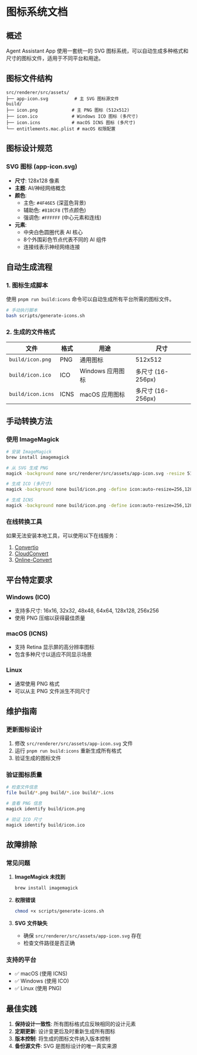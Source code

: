 # 图标系统文档

## 概述

Agent Assistant App 使用一套统一的 SVG 图标系统，可以自动生成多种格式和尺寸的图标文件，适用于不同平台和用途。

## 图标文件结构

```
src/renderer/src/assets/
├── app-icon.svg          # 主 SVG 图标源文件
build/
├── icon.png             # 主 PNG 图标 (512x512)
├── icon.ico             # Windows ICO 图标 (多尺寸)
├── icon.icns            # macOS ICNS 图标 (多尺寸)
└── entitlements.mac.plist # macOS 权限配置
```

## 图标设计规范

### SVG 图标 (app-icon.svg)
- **尺寸**: 128x128 像素
- **主题**: AI/神经网络概念
- **颜色**: 
  - 主色: `#4F46E5` (深蓝色背景)
  - 辅助色: `#818CF8` (节点颜色)
  - 强调色: `#FFFFFF` (中心元素和连线)
- **元素**:
  - 中央白色圆圈代表 AI 核心
  - 8个外围彩色节点代表不同的 AI 组件
  - 连接线表示神经网络连接

## 自动生成流程

### 1. 图标生成脚本

使用 `pnpm run build:icons` 命令可以自动生成所有平台所需的图标文件。

```bash
# 手动执行脚本
bash scripts/generate-icons.sh
```

### 2. 生成的文件格式

| 文件 | 格式 | 用途 | 尺寸 |
|------|------|------|------|
| `build/icon.png` | PNG | 通用图标 | 512x512 |
| `build/icon.ico` | ICO | Windows 应用图标 | 多尺寸 (16-256px) |
| `build/icon.icns` | ICNS | macOS 应用图标 | 多尺寸 (16-256px) |

## 手动转换方法

### 使用 ImageMagick

```bash
# 安装 ImageMagick
brew install imagemagick

# 从 SVG 生成 PNG
magick -background none src/renderer/src/assets/app-icon.svg -resize 512x512 build/icon.png

# 生成 ICO (多尺寸)
magick -background none build/icon.png -define icon:auto-resize=256,128,64,48,32,16 build/icon.ico

# 生成 ICNS
magick -background none build/icon.png -define icon:auto-resize=256,128,64,48,32,16 build/icon.icns
```

### 在线转换工具

如果无法安装本地工具，可以使用以下在线服务：

1. [Convertio](https://convertio.co/svg-png/)
2. [CloudConvert](https://cloudconvert.com/svg-to-png)
3. [Online-Convert](https://online-convert.com)

## 平台特定要求

### Windows (ICO)
- 支持多尺寸: 16x16, 32x32, 48x48, 64x64, 128x128, 256x256
- 使用 PNG 压缩以获得最佳质量

### macOS (ICNS)
- 支持 Retina 显示屏的高分辨率图标
- 包含多种尺寸以适应不同显示场景

### Linux
- 通常使用 PNG 格式
- 可以从主 PNG 文件派生不同尺寸

## 维护指南

### 更新图标设计

1. 修改 `src/renderer/src/assets/app-icon.svg` 文件
2. 运行 `pnpm run build:icons` 重新生成所有格式
3. 验证生成的图标文件

### 验证图标质量

```bash
# 检查文件信息
file build/*.png build/*.ico build/*.icns

# 查看 PNG 信息
magick identify build/icon.png

# 验证 ICO 尺寸
magick identify build/icon.ico
```

## 故障排除

### 常见问题

1. **ImageMagick 未找到**
   ```bash
   brew install imagemagick
   ```

2. **权限错误**
   ```bash
   chmod +x scripts/generate-icons.sh
   ```

3. **SVG 文件缺失**
   - 确保 `src/renderer/src/assets/app-icon.svg` 存在
   - 检查文件路径是否正确

### 支持的平台

- ✅ macOS (使用 ICNS)
- ✅ Windows (使用 ICO)
- ✅ Linux (使用 PNG)

## 最佳实践

1. **保持设计一致性**: 所有图标格式应反映相同的设计元素
2. **定期更新**: 设计变更后及时重新生成所有图标
3. **版本控制**: 将生成的图标文件纳入版本控制
4. **备份源文件**: SVG 是图标设计的唯一真实来源
